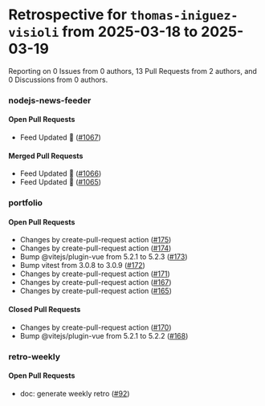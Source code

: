 # Retrospective for `thomas-iniguez-visioli` from 2025-03-18 to 2025-03-19

Reporting on 0 Issues from 0 authors, 13 Pull Requests from 2 authors, and 0 Discussions from 0 authors.


### nodejs-news-feeder

#### Open Pull Requests

- Feed Updated 🍿 ([#1067](https://github.com/thomas-iniguez-visioli/nodejs-news-feeder/pull/1067))

#### Merged Pull Requests

- Feed Updated 🍿 ([#1066](https://github.com/thomas-iniguez-visioli/nodejs-news-feeder/pull/1066))
- Feed Updated 🍿 ([#1065](https://github.com/thomas-iniguez-visioli/nodejs-news-feeder/pull/1065))

### portfolio

#### Open Pull Requests

- Changes by create-pull-request action ([#175](https://github.com/thomas-iniguez-visioli/portfolio/pull/175))
- Changes by create-pull-request action ([#174](https://github.com/thomas-iniguez-visioli/portfolio/pull/174))
- Bump @vitejs/plugin-vue from 5.2.1 to 5.2.3 ([#173](https://github.com/thomas-iniguez-visioli/portfolio/pull/173))
- Bump vitest from 3.0.8 to 3.0.9 ([#172](https://github.com/thomas-iniguez-visioli/portfolio/pull/172))
- Changes by create-pull-request action ([#171](https://github.com/thomas-iniguez-visioli/portfolio/pull/171))
- Changes by create-pull-request action ([#167](https://github.com/thomas-iniguez-visioli/portfolio/pull/167))
- Changes by create-pull-request action ([#165](https://github.com/thomas-iniguez-visioli/portfolio/pull/165))

#### Closed Pull Requests

- Changes by create-pull-request action ([#170](https://github.com/thomas-iniguez-visioli/portfolio/pull/170))
- Bump @vitejs/plugin-vue from 5.2.1 to 5.2.2 ([#168](https://github.com/thomas-iniguez-visioli/portfolio/pull/168))

### retro-weekly

#### Open Pull Requests

- doc: generate weekly retro ([#92](https://github.com/thomas-iniguez-visioli/retro-weekly/pull/92))